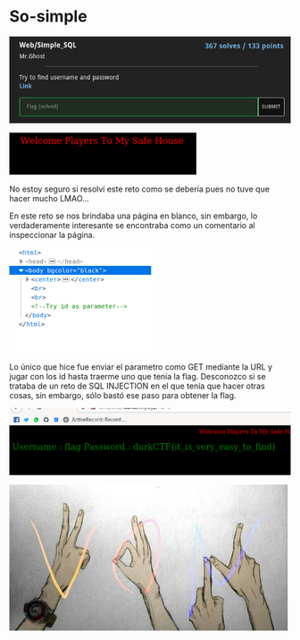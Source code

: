 # So-simple

![CTF](img/1.png)

![CTF](img/2.png)

No estoy seguro si resolví este reto como se debería pues no tuve que hacer mucho LMAO...

En este reto se nos brindaba una página en blanco, sin embargo, lo verdaderamente interesante se encontraba 
como un comentario al inspeccionar la página.

![CTF](img/3.png)

Lo único que hice fue enviar el parametro como GET mediante la URL y jugar con los id hasta traerme uno que tenía la flag.
Desconozco si se trataba de un reto de SQL INJECTION en el que tenía que hacer otras cosas, sin embargo, sólo bastó ese paso
para obtener la flag.

![CTF](img/4.png)

![VON](../../von.jpg)